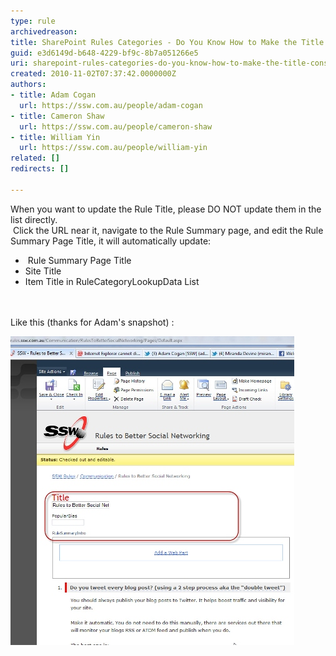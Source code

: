 ```yaml
---
type: rule
archivedreason: 
title: SharePoint Rules Categories - Do You Know How to Make the Title Consistent?
guid: e3d6149d-b648-4229-bf9c-8b7a051266e5
uri: sharepoint-rules-categories-do-you-know-how-to-make-the-title-consistent
created: 2010-11-02T07:37:42.0000000Z
authors:
- title: Adam Cogan
  url: https://ssw.com.au/people/adam-cogan
- title: Cameron Shaw
  url: https://ssw.com.au/people/cameron-shaw
- title: William Yin
  url: https://ssw.com.au/people/william-yin
related: []
redirects: []

---
```



When you want to update the Rule Title, please DO NOT update them in the list directly.<br>
 Click the URL near it, navigate to the Rule Summary page, and edit the Rule Summary Page Title, it will automatically update:<br>
<ul>
    <li> Rule Summary Page Title </li>
    <li>Site Title </li>
    <li>Item Title in RuleCategoryLookupData List </li>
</ul>

<br><excerpt class='endintro'></excerpt><br>
Like this (thanks for Adam's snapshot) :
<p><img alt="" class="ms-rteCustom-ImageArea" src="SPTitle.jpg" /></p>



